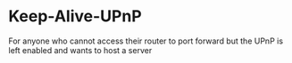 # Keep-Alive-UPnP
For anyone who cannot access their router to port forward but the UPnP is left enabled and wants to host a server
